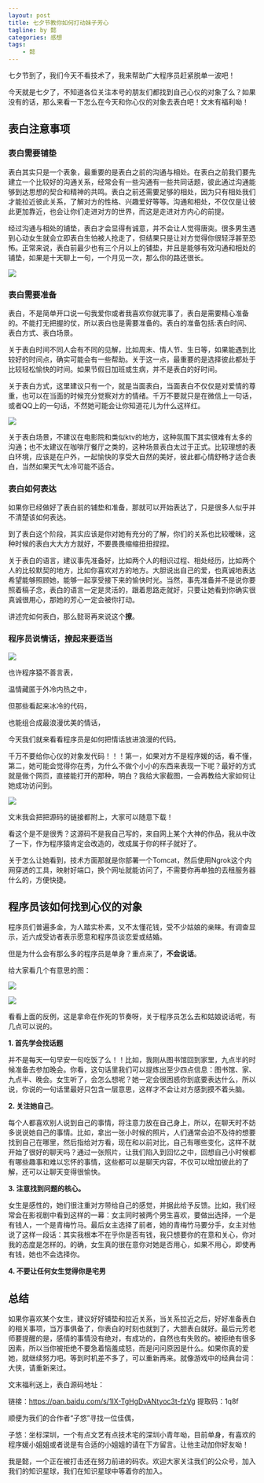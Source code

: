 ```yaml
---
layout: post
title: 七夕节教你如何打动妹子芳心
tagline: by 懿
categories: 感想
tags:
    - 懿
---
```


七夕节到了，我们今天不看技术了，我来帮助广大程序员赶紧脱单一波吧！
<!--more-->

今天就是七夕了，不知道各位关注本号的朋友们都找到自己心仪的对象了么？如果没有的话，那么来看一下怎么在今天和你心仪的对象去表白吧！文末有福利呦！

## 表白注意事项

### 表白需要铺垫

表白其实只是一个表象，最重要的是表白之前的沟通与相处。在表白之前我们要先建立一个比较好的沟通关系，经常会有一些沟通有一些共同话题，彼此通过沟通能够到达思想的契合和精神的共鸣。表白之前还需要足够的相处，因为只有相处我们才能拉近彼此关系，了解对方的性格、兴趣爱好等等。沟通和相处，不仅仅是让彼此更加靠近，也会让你们走进对方的世界，而这是走进对方内心的前提。

经过沟通与相处的铺垫，表白才会显得有诚意，并不会让人觉得唐突。很多男生遇到心动女生就会立即表白生怕被人抢走了，但结果只是让对方觉得你很轻浮甚至恐怖。正常来说，表白前最少也有三个月以上的铺垫，并且是能够有效沟通和相处的铺垫，如果是十天聊上一句，一个月见一次，那么你的路还很长。

![](http://www.justdojava.com/assets/images/2019/java/image_yi/08_04/1.jpg)

### 表白需要准备

表白，不是简单开口说一句我爱你或者我喜欢你就完事了，表白是需要精心准备的。不能打无把握的仗，所以表白也是需要准备的。表白的准备包括:表白时间、表白方式、表白场景。

关于表白时间不同人会有不同的见解，比如周末、情人节、生日等，如果能遇到比较好的时间点，确实可能会有一些帮助。关于这一点，最重要的是选择彼此都处于比较轻松愉快的时间。如果节假日加班或生病，并不是表白的好时间。

关于表白方式，这里建议只有一个，就是当面表白，当面表白不仅仅是对爱情的尊重，也可以在当面的时候充分觉察对方的情绪。千万不要就只是在微信上一句话，或者QQ上的一句话，不然她可能会让你知道花儿为什么这样红。

![](http://www.justdojava.com/assets/images/2019/java/image_yi/08_04/2.jpg)

关于表白场景，不建议在电影院和类似ktv的地方，这种氛围下其实很难有太多的沟通；也不太建议在咖啡厅餐厅之类的，这种场景表白太过于正式。比较理想的表白环境，应该是在户外，一起愉快的享受大自然的美好，彼此都心情舒畅才适合表白，当然如果天气太冷可能不适合。

### 表白如何表达

如果你已经做好了表白前的铺垫和准备，那就可以开始表达了，只是很多人似乎并不清楚该如何表达。

到了表白这个阶段，其实应该是你对她有充分的了解，你们的关系也比较暧昧，这种时候的表白大大方方就好，不要畏畏缩缩扭扭捏捏。

关于表白的语言，建议事先准备好，比如两个人的相识过程、相处经历，比如两个人的比较默契的地方，比如你喜欢对方的地方。大胆说出自己的爱，也真诚地表达希望能够照顾她，能够一起享受接下来的愉快时光。当然，事先准备并不是说你要照着稿子念，表白的语言一定是灵活的，跟着思路走就好，只要让她看到你确实很真诚很用心，那她的芳心一定会被你打动。

讲述完如何表白，那么懿哥再来说这个**撩**。

### 程序员说情话，撩起来要适当

![](http://www.justdojava.com/assets/images/2019/java/image_yi/08_04/3.jpg)

也许程序猿不善言表，

温情藏匿于外冷内热之中，

但那些看起来冰冷的代码，

也能组合成最浪漫优美的情话，

今天我们就来看看程序员是如何把情话放进浪漫的代码。

千万不要给你心仪的对象发代码！！！第一，如果对方不是程序媛的话，看不懂，第二，她可能会觉得你在秀，为什么不做个小小的东西来表现一下呢？最好的方式就是做个网页，直接能打开的那种，明白？我给大家截图，一会再教给大家如何让她成功访问到。

![](http://www.justdojava.com/assets/images/2019/java/image_yi/08_04/4.png)

文末我会把把源码的链接都附上，大家可以随意下载！

看这个是不是很秀？这源码不是我自己写的，来自网上某个大神的作品，我从中改了一下，作为程序猿肯定会改造的，改成属于你的样子就好了。

关于怎么让她看到，技术方面那就是你部署一个Tomcat，然后使用Ngrok这个内网穿透的工具，映射好端口，换个网址就能访问了，不需要你再单独的去租服务器什么的，方便快捷。

## 程序员该如何找到心仪的对象

程序员们普遍多金，为人踏实朴素，又不太懂花钱，受不少姑娘的亲睐。有调查显示，近六成受访者表示愿意和程序员谈恋爱或结婚。

但是为什么会有那么多的程序员是单身？重点来了，**不会说话**。

给大家看几个有意思的图：

![](http://www.justdojava.com/assets/images/2019/java/image_yi/08_04/5.jpg)

![](http://www.justdojava.com/assets/images/2019/java/image_yi/08_04/6.jpg)

看看上面的反例，这是拿命在作死的节奏呀，关于程序员怎么去和姑娘说话呢，有几点可以说的。

**1. 首先学会找话题**

并不是每天一句早安一句吃饭了么！！比如，我刚从图书馆回到家里，九点半的时候准备去参加晚会。你看，这句话里我们可以提炼出至少四点信息：图书馆、家、九点半、晚会。女生听了，会怎么想呢？她一定会很困惑你到底要表达什么，所以说，你说的一句话里最好只包含一层意思，这样才不会让对方感到摸不着头脑。

**2. 关注她自己**。

每个人都喜欢别人说到自己的事情，将注意力放在自己身上，所以，在聊天时不妨多说说她自己的事情。比如，拿出一张小时候的照片，人们通常会迫不及待的想要找到自己在哪里，然后指给对方看，现在和以前对比，自己有哪些变化，这样不就开始了很好的聊天吗？通过一张照片，让我们陷入到回忆之中，回想自己小时候都有哪些趣事和难以忘怀的事情，这些都可以是聊天内容，不仅可以增加彼此的了解，还可以让聊天变得很愉快。

**3. 注意找到问题的核心。**

女生是感性的，她们很注重对方带给自己的感觉，并据此给予反馈。比如，我们经常会在影视剧中看到这样的一幕：女主同时被两个男生喜欢，要做出选择，一个是有钱人，一个是青梅竹马。最后女主选择了前者，她的青梅竹马要分手，女主对他说了这样一段话：其实我根本不在乎你是否有钱，我只想要你的在意和关心，你对我的态度是怎样的。的确，女生真的很在意你对她是否用心，如果不用心，即使再有钱，她也不会选择你。

**4. 不要让任何女生觉得你是宅男**

## 总结

如果你喜欢某个女生，建议好好铺垫和拉近关系，当关系拉近之后，好好准备表白的相关事项，当万事俱备了，你表白的时刻也就到了，大胆表白就好。最后元芳老师要提醒的是，感情的事情没有绝对，有成功的，自然也有失败的。被拒绝有很多因素，所以当你被拒绝不要急着恼羞成怒，而是问问原因是什么。如果你真的爱她，就继续努力吧。等到时机差不多了，可以重新再来。就像游戏中的经典台词：大侠，请重新来过。

文末福利送上，表白源码地址：

链接：https://pan.baidu.com/s/1IX-TgHgDvANtyoc3t-fzVg 
提取码：1q8f 

顺便为我们的合作者“子悠”寻找一位佳偶，

子悠：坐标深圳，一个有点文艺有点技术宅的深圳小青年呦，目前单身，有喜欢的程序媛小姐姐或者说是有合适的小姐姐的请在下方留言。让他主动加你好友呦！

我是懿，一个正在被打击还在努力前进的码农。欢迎大家关注我们的公众号，加入我们的知识星球，我们在知识星球中等着你的加入。







